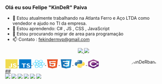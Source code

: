 ### Olá eu sou Felipe "KinDeR" Paiva


- 🔭 Estou atualmente trabalhando na Atlanta Ferro e Aço LTDA como vendedor e ajudo no TI da empresa.
- 🌱 Estou aprendendo: C# , JS , CSS , JavaScript
- 👯 Estou procurando migrar de area para programação
- 📫 Contato : fekindermvp@gmail.com
<div align="center">
  <a href="https://github.com/FeKinDeR">
  <img height="180em" src="https://github-readme-stats.vercel.app/api?username=FeKinDeR&show_icons=true&theme=dark&include_all_commits=true&count_private=true"/>
  <img height="180em" src="https://github-readme-stats.vercel.app/api/top-langs/?username=FeKinDeR&layout=compact&langs_count=7&theme=dark"/>
</div>
  <div style="display: inline_block"><br>
  <img align="center" alt="KDR-Js" height="30" width="40" src="https://raw.githubusercontent.com/devicons/devicon/master/icons/javascript/javascript-plain.svg">
  <img align="center" alt="KDR-Ts" height="30" width="40" src="https://raw.githubusercontent.com/devicons/devicon/master/icons/typescript/typescript-plain.svg">
  <img align="center" alt="KDR-React" height="30" width="40" src="https://raw.githubusercontent.com/devicons/devicon/master/icons/react/react-original.svg">
  <img align="center" alt="KDR-HTML" height="30" width="40" src="https://raw.githubusercontent.com/devicons/devicon/master/icons/html5/html5-original.svg">
  <img align="center" alt="KDR-CSS" height="30" width="40" src="https://raw.githubusercontent.com/devicons/devicon/master/icons/css3/css3-original.svg">
  <img align="center" alt="KDR-Python" height="30" width="40" src="https://raw.githubusercontent.com/devicons/devicon/master/icons/python/python-original.svg">
  <img align="center" alt="KDR-Csharp" height="30" width="40" src="https://raw.githubusercontent.com/devicons/devicon/master/icons/csharp/csharp-original.svg">
  <img align="right" alt="KinDeRbanner" height="150" style="border-radius:50px;" src="https://cdn.discordapp.com/attachments/854407816584757336/988407284151484416/download20220601083522.png">
</div>
  ##
  <div>
   <a href="https://www.youtube.com/channel/UCaPXN0Ney6Azv5_BfJdeTyA" target="_blank"><img src="https://img.shields.io/badge/YouTube-FF0000?style=for-the-badge&logo=youtube&logoColor=white" target="_blank"></a>
  <a href="https://www.instagram.com/kinder_mvp/" target="_blank"><img src="https://img.shields.io/badge/-Instagram-%23E4405F?style=for-the-badge&logo=instagram&logoColor=white" target="_blank"></a>
 	<a href="https://www.twitch.tv/iiikinderiii" target="_blank"><img src="https://img.shields.io/badge/Twitch-9146FF?style=for-the-badge&logo=twitch&logoColor=white" target="_blank"></a>
 <a href="https://discord.gg" target="_blank"><img src="https://img.shields.io/badge/Discord-7289DA?style=for-the-badge&logo=discord&logoColor=white" target="_blank"></a>
  <a href = "mailto:fekindermvp@gmail.com"><img src="https://img.shields.io/badge/-Gmail-%23333?style=for-the-badge&logo=gmail&logoColor=white" target="_blank"></a>
   <a href="https://www.linkedin.com/in/Felipekinderpaiva/" target="_blank"><img src="https://img.shields.io/badge/-LinkedIn-%230077B5?style=for-the-badge&logo=linkedin&logoColor=white" target="_blank"></a
  
  </div>
  
